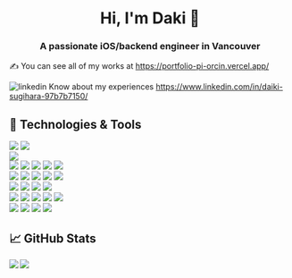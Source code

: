 <h1 align="center">Hi, I'm Daki 👋</h1>
<h3 align="center">A passionate iOS/backend engineer in Vancouver</h3>

&#x270d; You can see all of my works at https://portfolio-pi-orcin.vercel.app/  

![linkedin](https://user-images.githubusercontent.com/37020406/117369945-8117dd00-ae7a-11eb-89b3-1b5d859eb4f8.png) Know about my experiences https://www.linkedin.com/in/daiki-sugihara-97b7b7150/
## 🔧 Technologies & Tools
![](https://img.shields.io/badge/OS-Linux-informational?style=flat&logo=linux&logoColor=white&color=70A4FC)
![](https://img.shields.io/badge/OS-WindowsServer-informational?style=flat&logo=linux&logoColor=white&color=70A4FC)  
![](https://img.shields.io/badge/Code-Swift-informational?style=flat&logo=swift&logoColor=white&color=E31D6E)  
![](https://img.shields.io/badge/Code-JavaScript-informational?style=flat&logo=javascript&logoColor=white&color=E31D6E)
![](https://img.shields.io/badge/Code-React-informational?style=flat&logo=react&logoColor=white&color=E31D6E)
![](https://img.shields.io/badge/Code-Next.js-informational?style=flat&logo=next.js&logoColor=white&color=E31D6E)
![](https://img.shields.io/badge/Code-HTML-informational?style=flat&logo=html5&logoColor=white&color=E31D6E)
![](https://img.shields.io/badge/Code-CSS-informational?style=flat&logo=css3&logoColor=white&color=E31D6E)  
![](https://img.shields.io/badge/Code-Java-informational?style=flat&logo=java&logoColor=white&color=E31D6E)
![](https://img.shields.io/badge/Code-VB.net-informational?style=flat&logo=.net&logoColor=white&color=E31D6E)
![](https://img.shields.io/badge/Code-Python-informational?style=flat&logo=python&logoColor=white&color=E31D6E)
![](https://img.shields.io/badge/Code-Ruby-informational?style=flat&logo=ruby&logoColor=white&color=E31D6E)
![](https://img.shields.io/badge/Code-RubyOnRails-informational?style=flat&logo=ruby-on-rails&logoColor=white&color=E31D6E)  
![](https://img.shields.io/badge/Database-MicrosoftSQLServer-informational?style=flat&logo=microsoft-sqL-server&logoColor=white&color=BB42F6)
![](https://img.shields.io/badge/Database-DB2-informational?style=flat&logo=db2&logoColor=white&color=BB42F6)
![](https://img.shields.io/badge/Database-MySQL-informational?style=flat&logo=mysql&logoColor=white&color=BB42F6)
![](https://img.shields.io/badge/Database-AmazonDynamoDB-informational?style=flat&logo=amazon-dynamodb&logoColor=white&color=BB42F6)  
![](https://img.shields.io/badge/Editor-Xcode-informational?style=flat&logo=xcode&logoColor=white&color=2bbc8a)
![](https://img.shields.io/badge/Editor-VisualStudioCode-informational?style=flat&logo=visual-studio-code&logoColor=white&color=2bbc8a)
![](https://img.shields.io/badge/Editor-Eclipse-informational?style=flat&logo=eclipse&logoColor=white&color=2bbc8a)
![](https://img.shields.io/badge/Editor-IntelliJ_IDEA-informational?style=flat&logo=intellij-idea&logoColor=white&color=2bbc8a)
![](https://img.shields.io/badge/Editor-Pycharm-informational?style=flat&logo=pycharm&logoColor=white&color=2bbc8a)  
![](https://img.shields.io/badge/Other-AWS-informational?style=flat&logo=amazon-aws&logoColor=white&color=FFA500)
![](https://img.shields.io/badge/Other-Vercel-informational?style=flat&logo=vercel&logoColor=white&color=FFA500)
![](https://img.shields.io/badge/Other-Heroku-informational?style=flat&logo=heroku&logoColor=white&color=FFA500)
![](https://img.shields.io/badge/Other-Firebase-informational?style=flat&logo=firebase&logoColor=white&color=FFA500)

## &#x1f4c8; GitHub Stats
<a href="https://github.com/DaiSugi01/github-readme-stats">
  <img align="left" src="https://github-readme-stats.vercel.app/api?username=DaiSugi01&theme=radical&show_icons=true&count_private=true" />
</a>
<a href="https://github.com/DaiSugi01/github-readme-stats">
  <img align="left" src="https://github-readme-stats.vercel.app/api/top-langs/?username=DaiSugi01&layout=compact&theme=radical" />
</a>
